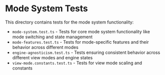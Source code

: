 # Mode System Tests

This directory contains tests for the mode system functionality:

- `mode-system.test.ts` - Tests for core mode system functionality like mode switching and state management
- `mode-features.test.ts` - Tests for mode-specific features and their behavior across different modes
- `engine-agnosticism.test.ts` - Tests ensuring consistent behavior across different view modes and engine states
- `view-mode.constants.test.ts` - Tests for view mode scaling and constants 